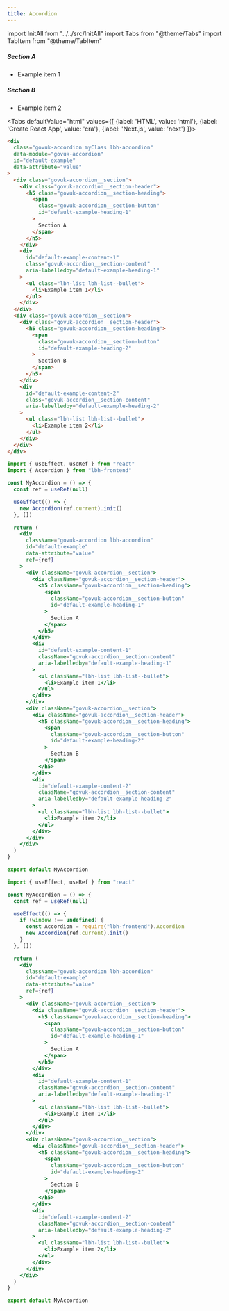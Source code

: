 ```yaml
---
title: Accordion
---
```


import InitAll from "../../src/InitAll"
import Tabs from "@theme/Tabs"
import TabItem from "@theme/TabItem"

<InitAll>

  <div class="govuk-accordion myClass lbh-accordion" data-module="govuk-accordion" id="default-example" data-attribute="value">
      <div class="govuk-accordion__section">
          <div class="govuk-accordion__section-header">
              <h5 class="govuk-accordion__section-heading">
                  <span class="govuk-accordion__section-button" id="default-example-heading-1">
                      Section A
                  </span>
              </h5>
          </div>
          <div id="default-example-content-1" class="govuk-accordion__section-content" aria-labelledby="default-example-heading-1">
              <ul class="lbh-list lbh-list--bullet">
                  <li>Example item 1</li>
              </ul>
          </div>
      </div>
      <div class="govuk-accordion__section">
          <div class="govuk-accordion__section-header">
              <h5 class="govuk-accordion__section-heading">
                  <span class="govuk-accordion__section-button" id="default-example-heading-2">
                      Section B
                  </span>
              </h5>
          </div>
          <div id="default-example-content-2" class="govuk-accordion__section-content" aria-labelledby="default-example-heading-2">
              <ul class="lbh-list lbh-list--bullet">
                  <li>Example item 2</li>
              </ul>
          </div>
      </div>
  </div>

</InitAll>

<Tabs
defaultValue="html"
values={[
{label: 'HTML', value: 'html'},
{label: 'Create React App', value: 'cra'},
{label: 'Next.js', value: 'next'}
]}>
<TabItem value="html">

```html
<div
  class="govuk-accordion myClass lbh-accordion"
  data-module="govuk-accordion"
  id="default-example"
  data-attribute="value"
>
  <div class="govuk-accordion__section">
    <div class="govuk-accordion__section-header">
      <h5 class="govuk-accordion__section-heading">
        <span
          class="govuk-accordion__section-button"
          id="default-example-heading-1"
        >
          Section A
        </span>
      </h5>
    </div>
    <div
      id="default-example-content-1"
      class="govuk-accordion__section-content"
      aria-labelledby="default-example-heading-1"
    >
      <ul class="lbh-list lbh-list--bullet">
        <li>Example item 1</li>
      </ul>
    </div>
  </div>
  <div class="govuk-accordion__section">
    <div class="govuk-accordion__section-header">
      <h5 class="govuk-accordion__section-heading">
        <span
          class="govuk-accordion__section-button"
          id="default-example-heading-2"
        >
          Section B
        </span>
      </h5>
    </div>
    <div
      id="default-example-content-2"
      class="govuk-accordion__section-content"
      aria-labelledby="default-example-heading-2"
    >
      <ul class="lbh-list lbh-list--bullet">
        <li>Example item 2</li>
      </ul>
    </div>
  </div>
</div>
```

</TabItem>
<TabItem value="cra">

```jsx
import { useEffect, useRef } from "react"
import { Accordion } from "lbh-frontend"

const MyAccordion = () => {
  const ref = useRef(null)

  useEffect(() => {
    new Accordion(ref.current).init()
  }, [])

  return (
    <div
      className="govuk-accordion lbh-accordion"
      id="default-example"
      data-attribute="value"
      ref={ref}
    >
      <div className="govuk-accordion__section">
        <div className="govuk-accordion__section-header">
          <h5 className="govuk-accordion__section-heading">
            <span
              className="govuk-accordion__section-button"
              id="default-example-heading-1"
            >
              Section A
            </span>
          </h5>
        </div>
        <div
          id="default-example-content-1"
          className="govuk-accordion__section-content"
          aria-labelledby="default-example-heading-1"
        >
          <ul className="lbh-list lbh-list--bullet">
            <li>Example item 1</li>
          </ul>
        </div>
      </div>
      <div className="govuk-accordion__section">
        <div className="govuk-accordion__section-header">
          <h5 className="govuk-accordion__section-heading">
            <span
              className="govuk-accordion__section-button"
              id="default-example-heading-2"
            >
              Section B
            </span>
          </h5>
        </div>
        <div
          id="default-example-content-2"
          className="govuk-accordion__section-content"
          aria-labelledby="default-example-heading-2"
        >
          <ul className="lbh-list lbh-list--bullet">
            <li>Example item 2</li>
          </ul>
        </div>
      </div>
    </div>
  )
}

export default MyAccordion
```

</TabItem>
<TabItem value="next">

```jsx
import { useEffect, useRef } from "react"

const MyAccordion = () => {
  const ref = useRef(null)

  useEffect(() => {
    if (window !== undefined) {
      const Accordion = require("lbh-frontend").Accordion
      new Accordion(ref.current).init()
    }
  }, [])

  return (
    <div
      className="govuk-accordion lbh-accordion"
      id="default-example"
      data-attribute="value"
      ref={ref}
    >
      <div className="govuk-accordion__section">
        <div className="govuk-accordion__section-header">
          <h5 className="govuk-accordion__section-heading">
            <span
              className="govuk-accordion__section-button"
              id="default-example-heading-1"
            >
              Section A
            </span>
          </h5>
        </div>
        <div
          id="default-example-content-1"
          className="govuk-accordion__section-content"
          aria-labelledby="default-example-heading-1"
        >
          <ul className="lbh-list lbh-list--bullet">
            <li>Example item 1</li>
          </ul>
        </div>
      </div>
      <div className="govuk-accordion__section">
        <div className="govuk-accordion__section-header">
          <h5 className="govuk-accordion__section-heading">
            <span
              className="govuk-accordion__section-button"
              id="default-example-heading-2"
            >
              Section B
            </span>
          </h5>
        </div>
        <div
          id="default-example-content-2"
          className="govuk-accordion__section-content"
          aria-labelledby="default-example-heading-2"
        >
          <ul className="lbh-list lbh-list--bullet">
            <li>Example item 2</li>
          </ul>
        </div>
      </div>
    </div>
  )
}

export default MyAccordion
```

</TabItem>

</Tabs>
